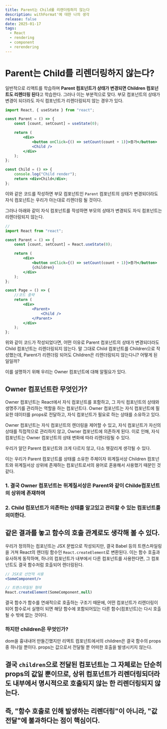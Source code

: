 ```yaml
---
title: Parent는 Child를 리렌더링하지 않는다
description: withFormat'에 대한 나의 생각
release: false
date: 2025-01-17
tags:
  - React
  - rendering
  - component
  - rerendering
---
```

# Parent는 Child를 리렌더링하지 않는다?

일반적으로 리액트를 학습하며 **Parent 컴포넌트가 상태가 변경되면 Children 컴포넌트도 리렌더링 된다**고 학습한다. 그러나 이는 부분적으로 맞다. 부모 컴포넌트의 상태가 변경이 되더라도 자식 컴포넌트가 리렌더링되지 않는 경우가 있다.

```jsx
import React, { useState } from "react";

const Parent = () => {
	const [count, setCount] = useState(0);

	return (
		<div>
			<button onClick={() => setCount(count + 1)}>증가</button>
			<Child />
		</div>
	);
};

const Child = () => {
	console.log("Child render");
	return <div>Child</div>;
};
```

이와 같은 코드를 작성하면 부모 컴포넌트인 `Parent` 컴포넌트의 상태가 변경되더라도 자식 컴포넌트는 우리가 아는대로 리렌더링 될 것이다.

그러나 아래와 같이 자식 컴포넌트를 작성하면 부모의 상태가 변경되도 자식 컴포넌트는 리렌더링되지 않는다.

```jsx
//
import React from "react";

const Parent = () => {
	const [count, setCount] = React.useState(0);

	return (
		<div>
			<button onClick={() => setCount(count + 1)}>증가</button>
			{children}
		</div>
	);
};

const Page = () => {
	//코드 중략
	return (
		<div>
			<Parent>
				<Child />
			</Parent>
		</div>
	);
};
```

위와 같이 코드가 작성되었다면, 어떤 이유로 Parent 컴포넌트의 상태가 변경되더라도 Child 컴포넌트는 리렌더링되지 않는다. 말 그대로 Child 컴포넌트를 Children으로 작성했는데, Parent가 리렌더링 되어도 Children은 리렌더링되지 않는다니? 어떻게 된 일일까?

이를 설명하기 위해 우리는 Owner 컴포넌트에 대해 알필요가 있다.

## Owner 컴포넌트란 무엇인가?

Owner 컴포넌트는 React에서 자식 컴포넌트를 포함하고, 그 자식 컴포넌트의 상태와 생명주기를 관리하는 역할을 하는 컴포넌트다. Owner 컴포넌트는 자식 컴포넌트에 필요한 데이터를 props로 전달하고, 자식 컴포넌트가 필요로 하는 상태를 소유하고 있다.

Owner 컴포넌트는 자식 컴포넌트의 렌더링을 제어할 수 있고, 자식 컴포넌트가 자신의 상태를 직접적으로 관리하지 않고, Owner 컴포넌트에 의존하게 된다. 이로 인해, 자식 컴포넌트는 Owner 컴포넌트의 상태 변화에 따라 리렌더링될 수 있다.

우리가 알던 Parent 컴포넌트와 크게 다르지 않고, 다소 헷갈리게 생각될 수 있다.

이는 우리가 Parent 컴포넌트를 상태를 소유한 주체이자 위계질서상 Children 컴포넌트와 위계질서상 상위에 존재하는 컴포넌트로서의 용어로 혼용해서 사용했기 때문인 것 같다.

### 1. 결국 Owner 컴포넌트는 위계질서상은 Parent와 같이 Childe컴포넌트의 상위에 존재하며

### 2. Child 컴포넌트가 의존하는 상태를 알고있고 관리할 수 있는 컴포넌트를 의미한다.

## 같은 결과를 놓고 함수의 호출 관계로도 생각해 볼 수 있다.

우리가 정의하는 컴포넌트는 JSX 문법으로 작성되지만, 결국 Babel 등의 트랜스파일링을 거쳐 React의 렌더링 함수인 `React.createElement`로 변환된다. 이는 함수 호출과 유사하게 동작하며, 하나의 컴포넌트가 내부에서 다른 컴포넌트를 사용한다면, 그 컴포넌트도 결국 함수처럼 호출되어 렌더링된다.

```jsx
// JSX로 선언적 사용
<SomeComponent/>
```

```js
// 트랜스파일된 형태
React.createElement(SomeComponent,null)
```

결국 함수가 함수를 연쇄적으로 호출하는 구조기 때문에, 어떤 컴포넌트가 리렌더링이 되어 함수로서 실행이 되면 해당 함수에 포함되어있는 다른 함수(컴포넌트)는 다시 호출될 수 밖에 없는 것이다.

### 하지만 children은 무엇인가? 
dom을 흉내내어 만들긴했지만 리액트 컴포넌트에서의 children은 결국 함수의 props 중 하나일 뿐이다. props는 값으로서 전달될 뿐 어떠한 호출을 발생시키지 않는다. 

## 결국 `children`으로 전달된 컴포넌트는 그 자체로는 단순히 props의 값일 뿐이므로, 상위 컴포넌트가 리렌더링되더라도 내부에서 명시적으로 호출되지 않는 한 리렌더링되지 않는다. 

## 즉, "함수 호출로 인해 발생하는 리렌더링"이 아니라, "값 전달"에 불과하다는 점이 핵심이다.


